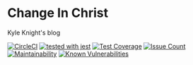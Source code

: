 # Change In Christ

Kyle Knight's blog

[![CircleCI](https://circleci.com/gh/WebJamApps/breakpointministries.svg?style=svg)](https://circleci.com/gh/WebJamApps/breakpointministries)
[![tested with jest](https://img.shields.io/badge/tested_with-jest-99424f.svg)](https://github.com/facebook/jest)
[![Test Coverage](https://api.codeclimate.com/v1/badges/542ddd74985c680974ae/test_coverage)](https://codeclimate.com/github/WebJamApps/SellStuff)
[![Issue Count](https://codeclimate.com/github/WebJamApps/SellStuff/badges/issue_count.svg)](https://codeclimate.com/github/WebJamApps/SellStuff/issues)
[![Maintainability](https://api.codeclimate.com/v1/badges/542ddd74985c680974ae/maintainability)](https://codeclimate.com/github/WebJamApps/SellStuff/maintainability)
[![Known Vulnerabilities](https://snyk.io/test/github/webjamapps/SellStuff/badge.svg)](https://snyk.io/test/github/webjamapps/SellStuff)
